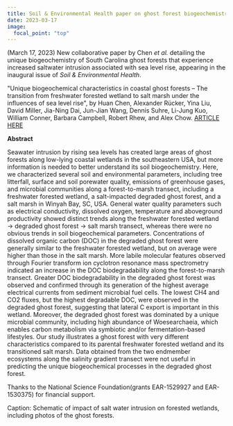 ```yaml
---
title: Soil & Environmental Health paper on ghost forest biogeochemistry
date: 2023-03-17
image:
  focal_point: "top"
---
```

(March 17, 2023) New collaborative paper by Chen <i>et al.</i> detailing the unique biogeochemistry of South Carolina ghost forests that experience increased saltwater intrusion associated with sea level rise, appearing in the inaugural issue of <i>Soil & Environmental Health</i>.  

<!--more-->

"Unique biogeochemical characteristics in coastal ghost forests – The transition from freshwater forested wetland to salt marsh under the influences of sea level rise", by Huan Chen, Alexander Rücker, Yina Liu, David Miller, Jia-Ning Dai, Jun-Jian Wang, Dennis Suhre, Li-Jung Kuo, William Conner, Barbara Campbell, Robert Rhew, and Alex Chow.  [ARTICLE HERE](https://www.sciencedirect.com/science/article/pii/S2949919423000055)

<b>Abstract</b>

Seawater intrusion by rising sea levels has created large areas of ghost forests along low-lying coastal wetlands in the southeastern USA, but more information is needed to better understand its soil biogeochemistry. Here, we characterized several soil and environmental parameters, including tree litterfall, surface and soil porewater quality, emissions of greenhouse gases, and microbial communities along a forest-to-marsh transect, including a freshwater forested wetland, a salt-impacted degraded ghost forest, and a salt marsh in Winyah Bay, SC, USA. General water quality parameters such as electrical conductivity, dissolved oxygen, temperature and aboveground productivity showed distinct trends along the freshwater forested wetland → degraded ghost forest → salt marsh transect, whereas there were no obvious trends in soil biogeochemical parameters. Concentrations of dissolved organic carbon (DOC) in the degraded ghost forest were generally similar to the freshwater forested wetland, but on average were higher than those in the salt marsh. More labile molecular features observed through Fourier transform ion cyclotron resonance mass spectrometry indicated an increase in the DOC biodegradability along the forest-to-marsh transect. Greater DOC biodegradability in the degraded ghost forest was observed and confirmed through its generation of the highest average electrical currents from sediment microbial fuel cells. The lowest CH4 and CO2 fluxes, but the highest degradable DOC, were observed in the degraded ghost forest, suggesting that lateral C export is important in this wetland. Moreover, the degraded ghost forest was dominated by a unique microbial community, including high abundance of Woesearchaeia, which enables carbon metabolism via symbiotic and/or fermentation-based lifestyles. Our study illustrates a ghost forest with very different characteristics compared to its parental freshwater forested wetland and its transitioned salt marsh. Data obtained from the two endmember ecosystems along the salinity gradient transect were not useful in predicting the unique biogeochemical processes in the degraded ghost forest. 
 
Thanks to the National Science Foundation(grants EAR-1529927 and EAR-1530375) for financial support.

Caption: Schematic of impact of salt water intrusion on forested wetlands, including photos of the ghost forests. 

